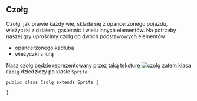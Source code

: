 
## Czołg

Czołg, jak prawie każdy wie, składa się z opancerzonego pojazdu, wieżyczki z działem, gąsiennic i wielu innych elementów.
Na potrzeby naszej gry uprościmy czołg do dwóch podstawowych elementów:
 * opancerzonego kadłuba
 * wieżyczki z lufą

Nasz czołg będzie reprezentowany przez taką teksturę
![czolg](/czolgi/android/assets/tank.png "Czołg")
zatem klasa `Czolg` dziedziczy po klasie `Sprite`.
```
public class Czolg extends Sprite {

}
```

